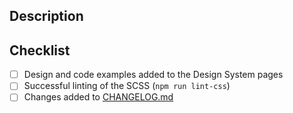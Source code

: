 ## Description

## Checklist
- [ ] Design and code examples added to the Design System pages
- [ ] Successful linting of the SCSS (`npm run lint-css`)
- [ ] Changes added to [CHANGELOG.md](../CHANGELOG.md)
